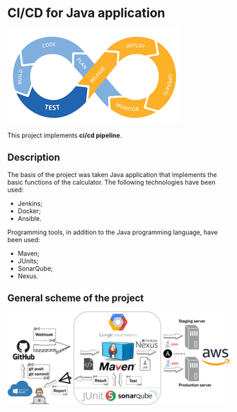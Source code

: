 # CI/CD for Java application

![Logo](images/devops.png)

This project implements **ci/cd pipeline**.

## Description

The basis of the project was taken Java application that implements the basic functions of the calculator. The following technologies have been used:
- Jenkins;
- Docker;
- Ansible.

Programming tools, in addition to the Java programming language, have been used:
- Maven;
- JUnits;
- SonarQube;
- Nexus.

## General scheme of the project


![Logo](images/cicd-scheme.png)

